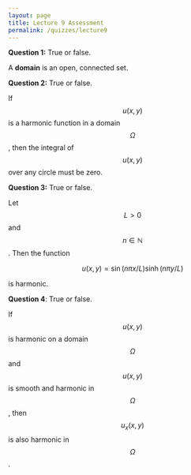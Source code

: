 ```yaml
---
layout: page
title: Lecture 9 Assessment
permalink: /quizzes/lecture9
---
```



**Question 1:**  True or false.

A **domain** is an open, connected set.

**Question 2:**  True or false.

If $$u(x,y)$$ is a harmonic function in a domain $$\Omega$$, then the integral of $$u(x,y)$$ over any circle must be zero.

**Question 3:**  True or false.

Let $$L>0$$ and $$n\in\mathbb{N}$$.  Then the function

$$u(x,y) = \sin(n\pi x/L)\sinh(n\pi y/L)$$ 

is harmonic.

**Question 4**: True or false.

If $$u(x,y)$$ is harmonic on a domain $$\Omega$$ and $$u(x,y)$$ is smooth and harmonic in $$\Omega$$, then $$u_x(x,y)$$ is also harmonic in $$\Omega$$.

